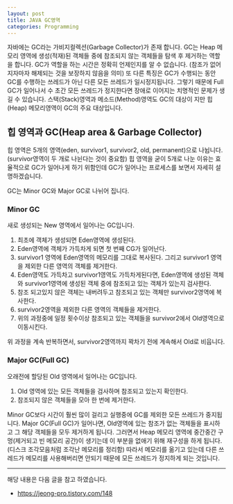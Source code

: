 ```yaml
---
layout: post
title: JAVA GC영역 
categories: Programming
---
```


자바에는 GC라는 가비지컬렉션(Garbage Collector)가 존재 합니다. GC는 Heap 메모리 영역에 생성(적재)된 객체들 중에 참조되지 않는 객체들을 탐색 후 제거하는 역할을 합니다. GC가 역할을 하는 시간은 정확히 언제인지를 알 수 없습니다. (참조가 없어지자마자 해제되는 것을 보장하지 않음을 의미) 또 다른 특징은 GC가 수행되는 동안 GC를 수행하는 쓰레드가 아닌 다른 모든 쓰레드가 일시정지됩니다. 그렇기 때문에 Full GC가 일어나서 수 초간 모든 쓰레드가 정지한다면 장애로 이어지는 치명적인 문제가 생길 수 있습니다. 스택(Stack)영역과 메소드(Method)영역도 GC의 대상이 지만 힙(Heap) 메모리영역이 GC의 주요 대상입니다.

## 힙 영역과 GC(Heap area & Garbage Collector)
힙 영역은 5개의 영역(eden, survivor1, survivor2, old, permanent)으로 나뉩니다. (survivor영역이 두 개로 나뉜다는 것이 중요함) 힙 영역을 굳이 5개로 나눈 이유는 효율적으로 GC가 일어나게 하기 위함인데 GC가 일어나는 프로세스를 보면서 자세히 설명하겠습니다. 

GC는 Minor GC와 Major GC로 나뉘어 집니다.
### Minor GC
새로 생성되는 New 영역에서 일어나는 GC입니다.
1. 최초에 객체가 생성되면 Eden영역에 생성된다.
2. Eden영역에 객체가 가득차게 되면 첫 번째 CG가 일어난다.
3. survivor1 영역에 Eden영역의 메모리를 그대로 복사된다. 그리고 survivor1 영역을 제외한 다른 영역의 객체를 제거한다.
4. Eden영역도 가득차고 survivor1영역도 가득차게된다면, Eden영역에 생성된 객체와 survivor1영역에 생성된 객체 중에 참조되고 있는 객체가 있는지 검사한다.
5. 참조 되고있지 않은 객체는 내버려두고 참조되고 있는 객체만 survivor2영역에 복사한다.
6. survivor2영역을 제외한 다른 영역의 객체들을 제거한다.
7. 위의 과정중에 일정 횟수이상 참조되고 있는 객체들을 survivor2에서 Old영역으로 이동시킨다.

위 과정을 계속 반복하면서, survivor2영역까지 꽉차기 전에 계속해서 Old로 비웁니다.

### Major GC(Full GC)
오래전에 할당된 Old 영역에서 일어나는 GC입니다.

1. Old 영역에 있는 모든 객체들을 검사하며 참조되고 있는지 확인한다.
2. 참조되지 않은 객체들을 모아 한 번에 제거한다.

Minor GC보다 시간이 훨씬 많이 걸리고 실행중에 GC를 제외한 모든 쓰레드가 중지됩니다. Major GC(Full GC)가 일어나면, Old영역에 있는 참조가 없는 객체들을 표시하고 그 해당 객체들을 모두 제거하게 됩니다. 그러면서 Heap 메모리 영역에 중간중간 구멍(제거되고 빈 메모리 공간)이 생기는데 이 부분을 없애기 위해 재구성을 하게 됩니다. (디스크 조각모음처럼 조각난 메모리를 정리함) 따라서 메모리를 옮기고 있는데 다른 쓰레드가 메모리를 사용해버리면 안되기 때문에 모든 쓰레드가 정지하게 되는 것입니다.



----
해당 내용은 다음 글을 참고 하였습니다.
- https://jeong-pro.tistory.com/148